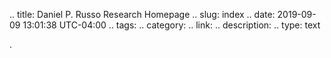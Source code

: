 .. title: Daniel P. Russo Research Homepage
.. slug: index
.. date: 2019-09-09 13:01:38 UTC-04:00
.. tags:
.. category:
.. link:
.. description:
.. type: text

.
